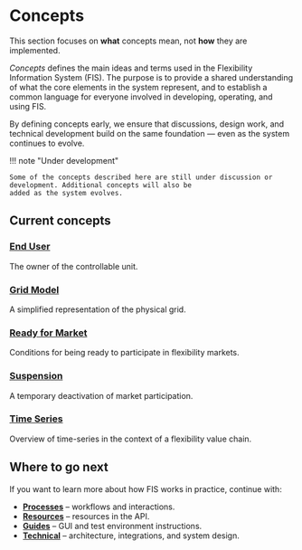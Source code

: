 # Concepts

This section focuses on **what** concepts mean, not **how** they are implemented.

*Concepts* defines the main ideas and terms used in the Flexibility Information
System (FIS). The purpose is to provide a shared understanding of what the
core elements in the system represent, and to establish a common language
for everyone involved in developing, operating, and using FIS.

By defining concepts early, we ensure that discussions, design work, and
technical development build on the same foundation — even as the system
continues to evolve.  

!!! note "Under development"

    Some of the concepts described here are still under discussion or development. Additional concepts will also be
    added as the system evolves.

## Current concepts

### [End User](end-user.md)

The owner of the controllable unit.

### [Grid Model](grid-model.md)

A simplified representation of the physical grid.

### [Ready for Market](ready-for-market.md)

Conditions for being ready to participate in flexibility markets.

### [Suspension](suspension.md)

A temporary deactivation of market participation.

### [Time Series](time-series.md)

Overview of time-series in the context of a flexibility value chain.

## Where to go next

If you want to learn more about how FIS works in practice, continue with:

- **[Processes](../processes/index.md)** – workflows and interactions.  
- **[Resources](../resources/index.md)** – resources in the API.  
- **[Guides](../guides/index.md)** – GUI and test environment instructions.  
- **[Technical](../technical/index.md)** – architecture, integrations,
and system design.
